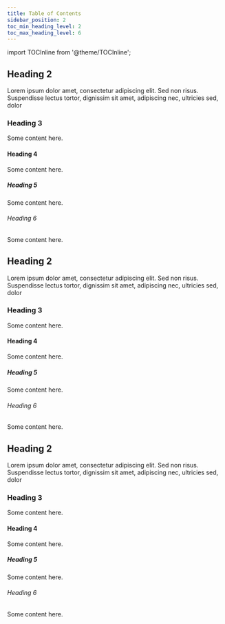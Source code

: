 ```yaml
---
title: Table of Contents
sidebar_position: 2
toc_min_heading_level: 2
toc_max_heading_level: 6
---
```


import TOCInline from '@theme/TOCInline';

<TOCInline toc={toc} minHeadingLevel={2} maxHeadingLevel={6} />

## Heading 2

Lorem ipsum dolor amet, consectetur adipiscing elit. Sed non risus. Suspendisse lectus tortor, dignissim sit amet, adipiscing nec, ultricies sed, dolor

### Heading 3

Some content here.

#### Heading 4

Some content here.

##### Heading 5

Some content here.

###### Heading 6

Some content here.

## Heading 2

Lorem ipsum dolor amet, consectetur adipiscing elit. Sed non risus. Suspendisse lectus tortor, dignissim sit amet, adipiscing nec, ultricies sed, dolor

### Heading 3

Some content here.

#### Heading 4

Some content here.

##### Heading 5

Some content here.

###### Heading 6

Some content here.

## Heading 2

Lorem ipsum dolor amet, consectetur adipiscing elit. Sed non risus. Suspendisse lectus tortor, dignissim sit amet, adipiscing nec, ultricies sed, dolor

### Heading 3

Some content here.

#### Heading 4

Some content here.

##### Heading 5

Some content here.

###### Heading 6

Some content here. 
